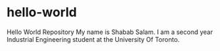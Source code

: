 # hello-world
Hello World Repository
My name is Shabab Salam.
I am a second year Industrial Engineering student at the University Of Toronto.
